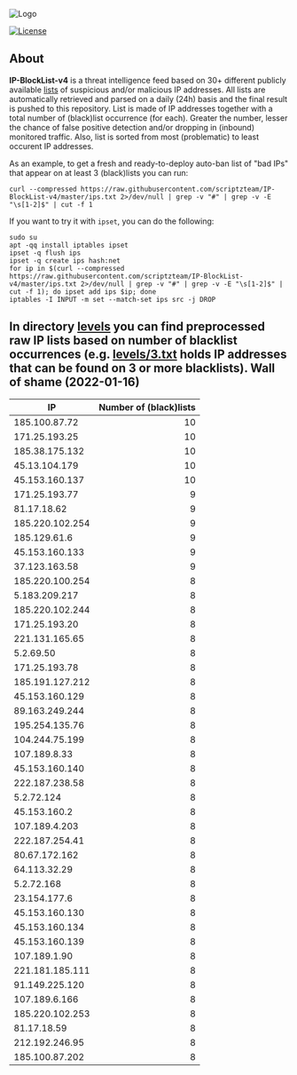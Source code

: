 ![Logo](https://i.imgur.com/PyKLAe7.png)

[![License](https://img.shields.io/badge/license-The_Unlicense-red.svg)](https://unlicense.org/)

About
----

**IP-BlockList-v4** is a threat intelligence feed based on 30+ different publicly available [lists](https://github.com/stamparm/maltrail) of suspicious and/or malicious IP addresses. All lists are automatically retrieved and parsed on a daily (24h) basis and the final result is pushed to this repository. List is made of IP addresses together with a total number of (black)list occurrence (for each). Greater the number, lesser the chance of false positive detection and/or dropping in (inbound) monitored traffic. Also, list is sorted from most (problematic) to least occurent IP addresses.

As an example, to get a fresh and ready-to-deploy auto-ban list of "bad IPs" that appear on at least 3 (black)lists you can run:

```
curl --compressed https://raw.githubusercontent.com/scriptzteam/IP-BlockList-v4/master/ips.txt 2>/dev/null | grep -v "#" | grep -v -E "\s[1-2]$" | cut -f 1
```

If you want to try it with `ipset`, you can do the following:

```
sudo su
apt -qq install iptables ipset
ipset -q flush ips
ipset -q create ips hash:net
for ip in $(curl --compressed https://raw.githubusercontent.com/scriptzteam/IP-BlockList-v4/master/ips.txt 2>/dev/null | grep -v "#" | grep -v -E "\s[1-2]$" | cut -f 1); do ipset add ips $ip; done
iptables -I INPUT -m set --match-set ips src -j DROP
```

In directory [levels](levels) you can find preprocessed raw IP lists based on number of blacklist occurrences (e.g. [levels/3.txt](levels/3.txt) holds IP addresses that can be found on 3 or more blacklists).
Wall of shame (2022-01-16)
----

|IP|Number of (black)lists|
|---|--:|
185.100.87.72|10
171.25.193.25|10
185.38.175.132|10
45.13.104.179|10
45.153.160.137|10
171.25.193.77|9
81.17.18.62|9
185.220.102.254|9
185.129.61.6|9
45.153.160.133|9
37.123.163.58|9
185.220.100.254|8
5.183.209.217|8
185.220.102.244|8
171.25.193.20|8
221.131.165.65|8
5.2.69.50|8
171.25.193.78|8
185.191.127.212|8
45.153.160.129|8
89.163.249.244|8
195.254.135.76|8
104.244.75.199|8
107.189.8.33|8
45.153.160.140|8
222.187.238.58|8
5.2.72.124|8
45.153.160.2|8
107.189.4.203|8
222.187.254.41|8
80.67.172.162|8
64.113.32.29|8
5.2.72.168|8
23.154.177.6|8
45.153.160.130|8
45.153.160.134|8
45.153.160.139|8
107.189.1.90|8
221.181.185.111|8
91.149.225.120|8
107.189.6.166|8
185.220.102.253|8
81.17.18.59|8
212.192.246.95|8
185.100.87.202|8
